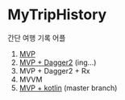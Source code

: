 # MyTripHistory

간단 여행 기록 어플

1. [MVP](https://github.com/pmpmopm1/MyTripHistory_Android/tree/mvp)
2. [MVP + Dagger2](https://github.com/pmpmopm1/MyTripHistory_Android/tree/mvp_dagger2) (ing...)
3. MVP + Dagger2 + Rx
4. MVVM
5. [MVP + kotlin](https://github.com/pmpmopm1/MyTripHistory_Android/tree/mvp_kotlin) (master branch)